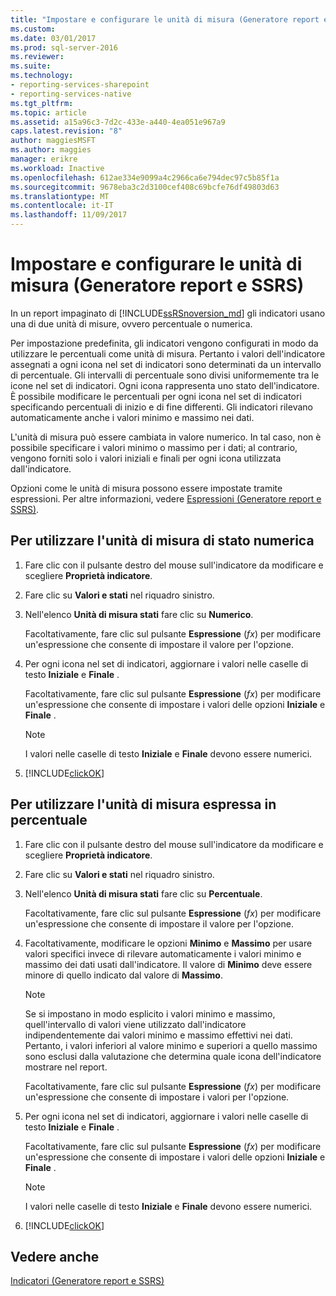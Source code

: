 ```yaml
---
title: "Impostare e configurare le unità di misura (Generatore report e SSRS) | Microsoft Docs"
ms.custom: 
ms.date: 03/01/2017
ms.prod: sql-server-2016
ms.reviewer: 
ms.suite: 
ms.technology:
- reporting-services-sharepoint
- reporting-services-native
ms.tgt_pltfrm: 
ms.topic: article
ms.assetid: a15a96c3-7d2c-433e-a440-4ea051e967a9
caps.latest.revision: "8"
author: maggiesMSFT
ms.author: maggies
manager: erikre
ms.workload: Inactive
ms.openlocfilehash: 612ae334e9099a4c2966ca6e794dec97c5b85f1a
ms.sourcegitcommit: 9678eba3c2d3100cef408c69bcfe76df49803d63
ms.translationtype: MT
ms.contentlocale: it-IT
ms.lasthandoff: 11/09/2017
---
```

# <a name="set-and-configure-measurement-units-report-builder-and-ssrs"></a>Impostare e configurare le unità di misura (Generatore report e SSRS)
  In un report impaginato di [!INCLUDE[ssRSnoversion_md](../../includes/ssrsnoversion-md.md)] gli indicatori usano una di due unità di misure, ovvero percentuale o numerica.   
    
  Per impostazione predefinita, gli indicatori vengono configurati in modo da utilizzare le percentuali come unità di misura. Pertanto i valori dell'indicatore assegnati a ogni icona nel set di indicatori sono determinati da un intervallo di percentuale. Gli intervalli di percentuale sono divisi uniformemente tra le icone nel set di indicatori. Ogni icona rappresenta uno stato dell'indicatore. È possibile modificare le percentuali per ogni icona nel set di indicatori specificando percentuali di inizio e di fine differenti. Gli indicatori rilevano automaticamente anche i valori minimo e massimo nei dati.  
  
 L'unità di misura può essere cambiata in valore numerico. In tal caso, non è possibile specificare i valori minimo o massimo per i dati; al contrario, vengono forniti solo i valori iniziali e finali per ogni icona utilizzata dall'indicatore.  
  
 Opzioni come le unità di misura possono essere impostate tramite espressioni. Per altre informazioni, vedere [Espressioni &#40;Generatore report e SSRS&#41;](../../reporting-services/report-design/expressions-report-builder-and-ssrs.md).  
  
## <a name="to-use-the-numeric-state-measurement-unit"></a>Per utilizzare l'unità di misura di stato numerica  
  
1.  Fare clic con il pulsante destro del mouse sull'indicatore da modificare e scegliere **Proprietà indicatore**.  
  
2.  Fare clic su **Valori e stati** nel riquadro sinistro.  
  
3.  Nell'elenco **Unità di misura stati** fare clic su **Numerico**.  
  
     Facoltativamente, fare clic sul pulsante **Espressione** (*fx*) per modificare un'espressione che consente di impostare il valore per l'opzione.  
  
4.  Per ogni icona nel set di indicatori, aggiornare i valori nelle caselle di testo **Iniziale** e **Finale** .  
  
     Facoltativamente, fare clic sul pulsante **Espressione** (*fx*) per modificare un'espressione che consente di impostare i valori delle opzioni **Iniziale** e **Finale** .  
  
    > [!NOTE]  
    >  I valori nelle caselle di testo **Iniziale** e **Finale** devono essere numerici.  
  
5.  [!INCLUDE[clickOK](../../includes/clickok-md.md)]  
  
## <a name="to-use-the-percentage-measurement-unit"></a>Per utilizzare l'unità di misura espressa in percentuale  
  
1.  Fare clic con il pulsante destro del mouse sull'indicatore da modificare e scegliere **Proprietà indicatore**.  
  
2.  Fare clic su **Valori e stati** nel riquadro sinistro.  
  
3.  Nell'elenco **Unità di misura stati** fare clic su **Percentuale**.  
  
     Facoltativamente, fare clic sul pulsante **Espressione** (*fx*) per modificare un'espressione che consente di impostare il valore per l'opzione.  
  
4.  Facoltativamente, modificare le opzioni **Minimo** e **Massimo** per usare valori specifici invece di rilevare automaticamente i valori minimo e massimo dei dati usati dall'indicatore. Il valore di **Minimo** deve essere minore di quello indicato dal valore di **Massimo**.  
  
    > [!NOTE]  
    >  Se si impostano in modo esplicito i valori minimo e massimo, quell'intervallo di valori viene utilizzato dall'indicatore indipendentemente dai valori minimo e massimo effettivi nei dati. Pertanto, i valori inferiori al valore minimo e superiori a quello massimo sono esclusi dalla valutazione che determina quale icona dell'indicatore mostrare nel report.  
  
     Facoltativamente, fare clic sul pulsante **Espressione** (*fx*) per modificare un'espressione che consente di impostare i valori per l'opzione.  
  
5.  Per ogni icona nel set di indicatori, aggiornare i valori nelle caselle di testo **Iniziale** e **Finale** .  
  
     Facoltativamente, fare clic sul pulsante **Espressione** (*fx*) per modificare un'espressione che consente di impostare i valori delle opzioni **Iniziale** e **Finale** .  
  
    > [!NOTE]  
    >  I valori nelle caselle di testo **Iniziale** e **Finale** devono essere numerici.  
  
6.  [!INCLUDE[clickOK](../../includes/clickok-md.md)]  
  
## <a name="see-also"></a>Vedere anche  
 [Indicatori &#40;Generatore report e SSRS&#41;](../../reporting-services/report-design/indicators-report-builder-and-ssrs.md)  
  
  
